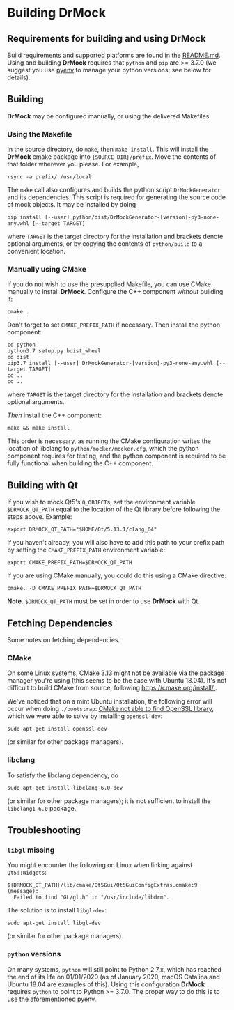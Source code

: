 <!-- 
Copyright 2019 Ole Kliemann, Malte Kliemann

This file is part of DrMock.

DrMock is free software: you can redistribute it and/or modify it
under the terms of the GNU General Public License as published by
the Free Software Foundation, either version 3 of the License, or
(at your option) any later version.

DrMock is distributed in the hope that it will be useful, but
WITHOUT ANY WARRANTY; without even the implied warranty of
MERCHANTABILITY or FITNESS FOR A PARTICULAR PURPOSE.  See the GNU
General Public License for more details.

You should have received a copy of the GNU General Public License
along with DrMock.  If not, see <https://www.gnu.org/licenses/>.
-->

# Building DrMock

## Requirements for building and using DrMock

Build requirements and supported platforms are found in the
[README.md](../README.md). Using and building **DrMock** requires that
`python` and `pip` are >= 3.7.0 (we suggest you use
[pyenv](https://github.com/pyenv/pyenv) to manage your python versions;
see below for details).

## Building 

**DrMock** may be configured manually, or using the delivered Makefiles.

### Using the Makefile

In the source directory, do `make`, then `make install`. This will
install the **DrMock** cmake package into `{SOURCE_DIR}/prefix`. Move
the contents of that folder wherever you please. For example,
```
rsync -a prefix/ /usr/local
```

The `make` call also configures and builds the python script
`DrMockGenerator` and its dependencies. This script is required for
generating the source code of mock objects. It may be installed by doing

```
pip install [--user] python/dist/DrMockGenerator-[version]-py3-none-any.whl [--target TARGET]
```
where `TARGET` is the target directory for the installation and brackets
denote optional arguments, or by copying the contents of `python/build`
to a convenient location.

### Manually using CMake

If you do not wish to use the presupplied Makefile, you can use CMake
manually to install **DrMock**. Configure the C++ component _without_
building it:
```
cmake .
```
Don't forget to set `CMAKE_PREFIX_PATH` if necessary. Then install the
python component:
```
cd python
python3.7 setup.py bdist_wheel
cd dist
pip3.7 install [--user] DrMockGenerator-[version]-py3-none-any.whl [--target TARGET]
cd ..
cd ..
```
where `TARGET` is the target directory for the installation and brackets
denote optional arguments.

_Then_ install the C++ component:
```
make && make install
```

This order is necessary, as running the CMake configuration writes the
location of libclang to `python/mocker/mocker.cfg`, which the python
component requires for testing, and the python component is required 
to be fully functional when building the C++ component.

## Building with Qt

If you wish to mock Qt5's `Q_OBJECT`s, set the environment variable
`$DRMOCK_QT_PATH` equal to the location of the Qt library before
following the steps above. Example:
```
export DRMOCK_QT_PATH="$HOME/Qt/5.13.1/clang_64"
```
If you haven't already, you will also have to add this path to your
prefix path by setting the `CMAKE_PREFIX_PATH` environment variable:
```
export CMAKE_PREFIX_PATH=$DRMOCK_QT_PATH
```
If you are using CMake manually, you could do this using a CMake
directive:
```
cmake. -D CMAKE_PREFIX_PATH=$DRMOCK_QT_PATH
```

**Note.** `$DRMOCK_QT_PATH` must be set in order to use **DrMock** with
  Qt.

## Fetching Dependencies

Some notes on fetching dependencies. 

### CMake

On some Linux systems, CMake 3.13 might not be available via the package
manager you're using (this seems to be the case with Ubuntu 18.04). It's
not difficult to build CMake from source, following
[https://cmake.org/install/ ](https://cmake.org/install/).

We've noticed that on a mint Ubuntu installation, the following error
will occur when doing `./bootstrap`: [CMake not able to find OpenSSL
library](https://stackoverflow.com/questions/16248775/cmake-not-able-to-find-openssl-library),
which we were able to solve by installing `openssl-dev`:
```
sudo apt-get install openssl-dev
```
(or similar for other package managers).

### libclang

To satisfy the libclang dependency, do
```
sudo apt-get install libclang-6.0-dev
```
(or similar for other package managers); it is not sufficient to install
the `libclang1-6.0` package.

## Troubleshooting

### `libgl` missing

You might encounter the following on Linux when linking against
`Qt5::Widgets`:
```
${DRMOCK_QT_PATH}/lib/cmake/Qt5Gui/Qt5GuiConfigExtras.cmake:9 (message):
  Failed to find "GL/gl.h" in "/usr/include/libdrm".
```
The solution is to install `libgl-dev`:
```
sudo apt-get install libgl-dev
```
(or similar for other package managers).

### `python` versions

On many systems, `python` will still point to Python 2.7.x, which has
reached the end of its life on 01/01/2020 (as of January 2020, macOS
Catalina and Ubuntu 18.04 are examples of this). 
Using this configuration **DrMock** requires `python` to point to Python >= 3.7.0. 
The proper way to do this is to use the aforementioned
[pyenv](https://github.com/pyenv/pyenv).
